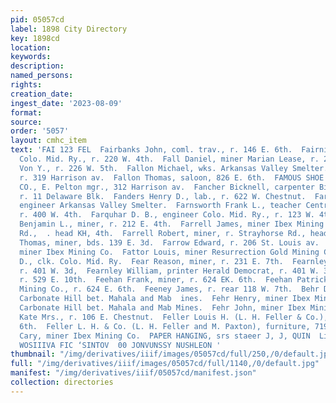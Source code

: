 ```yaml
---
pid: 05057cd
label: 1898 City Directory
key: 1898cd
location: 
keywords: 
description: 
named_persons: 
rights: 
creation_date: 
ingest_date: '2023-08-09'
format: 
source: 
order: '5057'
layout: cmhc_item
text: 'FAI 123 FEL  Fairbanks John, coml. trav., r. 146 E. 6th.  Fairnie Abe, boilermkr.
  Colo. Mid. Ry., r. 220 W. 4th.  Fall Daniel, miner Marian Lease, r. 226 W. 5th.  Fall
  Von Y., r. 226 W. 5th.  Fallon Michael, wks. Arkansas Valley Smelter.  Fallon:-Robert,
  r. 319 Harrison av.  Fallon Thomas, saloon, 826 E. 6th.  FAMOUS SHOE & CLOTHING
  CO., E. Pelton mgr., 312 Harrison av.  Fancher Bicknell, carpenter Bi-Metallic Smelter,
  r. 11 Delaware Blk.  Fanders Henry D., lab., r. 622 W. Chestnut.  Farequari John,
  engineer Arkansas Valley Smelter.  Farnsworth Frank L., teacher Central School,
  r. 400 W. 4th.  Farquhar D. B., engineer Colo. Mid. Ry., r. 123 W. 4th.  Farrar
  Benjamin L., miner, r. 212 E. 4th.  Farrell James, miner Ibex Mining Co., r. Strayhorse
  Rd.,  . head KH, 4th.  Farrell Robert, miner, r. Strayhorse Rd., head E. 4th.  Farrell
  Thomas, miner, bds. 139 E. 3d.  Farrow Edward, r. 206 St. Louis av.  Fattoe John,
  miner Ibex Mining Co.  Fattor Louis, miner Resurrection Gold Mining Co.  Fazel C.
  D., clk. Colo. Mid. Ry.  Fear Reason, miner, r. 231 E. 7th.  Fearnley Samuel, expressman,
  r. 401 W. 3d,  Fearnley William, printer Herald Democrat, r. 401 W. 3d.  Fee Luke,
  r. 529 E. 10th.  Feehan Frank, miner, r. 624 EK. 6th.  Feehan Patrick, miner Ibex
  Mining Co., r. 624 E. 6th.  Feeney James, r. rear 118 W. 7th.  Behr D. Mrs., r.
  Carbonate Hill bet. Mahala and Mab  ines.  Fehr Henry, miner Ibex Mining Co., r.
  Carbonate Hill bet. Mahala and Mab Mines.  Fehr John, miner Ibex Mining Co.  Fell
  Kate Mrs., r. 106 E. Chestnut.  Feller Louis H. (L. H. Feller & Co.), r. 118 W.
  6th.  Feller L. H. & Co. (L. H. Feller and M. Paxton), furniture, 719 Harrison av.  Fellows
  Cary, miner Ibex Mining Co.  PAPER HANGING, srs staeer J, J, QUIN  Lins 8 TIM0d  ‘AY
  WOSIIIVA FIC ‘SINTOV  00 JONVUNSSY NUSHLEON '
thumbnail: "/img/derivatives/iiif/images/05057cd/full/250,/0/default.jpg"
full: "/img/derivatives/iiif/images/05057cd/full/1140,/0/default.jpg"
manifest: "/img/derivatives/iiif/05057cd/manifest.json"
collection: directories
---
```

